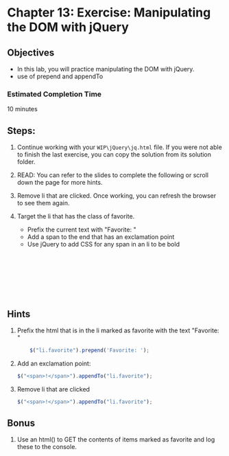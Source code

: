 # Chapter 13: Exercise: Manipulating the DOM with jQuery

## Objectives
* In this lab, you will practice manipulating the DOM with jQuery.  
* use of prepend and appendTo

### Estimated Completion Time 
10 minutes

## Steps:

1. Continue working with your `WIP\jQuery\jq.html` file. If you were not able to finish the last exercise, you can copy the solution from its solution folder. 

1. READ: You can refer to the slides to complete the following or scroll down the page for more hints.

1. Remove li that are clicked. Once working, you can refresh the browser to see them again.

1. Target the li that has the class of favorite.
    * Prefix the current text with "Favorite: "
    * Add a span to the end that has an exclamation point
    * Use jQuery to add CSS for any span in an li to be bold


    ```javascript









    ```


## Hints

1. Prefix the html that is in the li marked as favorite with the text "Favorite: "
    ```javascript
 	    $("li.favorite").prepend('Favorite: ');
   	``` 

1. Add an exclamation point:
  
    ```javascript
    $("<span>!</span>").appendTo("li.favorite");
    ```

1.  Remove li that are clicked
    ```javascript
    $("<span>!</span>").appendTo("li.favorite");
    ```

## Bonus

1. Use an html() to GET the contents of items marked as favorite and log these to the console.


	